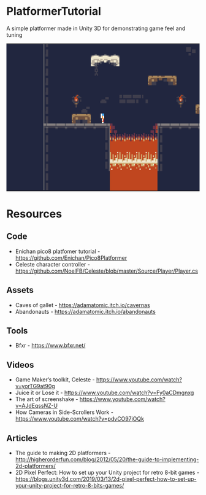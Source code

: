 # PlatformerTutorial
A simple platformer made in Unity 3D for demonstrating game feel and tuning

![screenshot](https://github.com/Impossible/PlatformerTutorial/blob/master/Screenshot/screenshot.png)

# Resources
## Code
* Enichan pico8 platfomer tutorial - https://github.com/Enichan/Pico8Platformer
* Celeste character controller - https://github.com/NoelFB/Celeste/blob/master/Source/Player/Player.cs

## Assets
* Caves of gallet - https://adamatomic.itch.io/cavernas
* Abandonauts - https://adamatomic.itch.io/abandonauts

## Tools
* Bfxr - https://www.bfxr.net/

## Videos
* Game Maker’s toolkit, Celeste - https://www.youtube.com/watch?v=yorTG9at90g
* Juice it or Lose it - https://www.youtube.com/watch?v=Fy0aCDmgnxg
* The art of screenshake - https://www.youtube.com/watch?v=AJdEqssNZ-U
* How Cameras in Side-Scrollers Work - https://www.youtube.com/watch?v=pdvCO97jOQk

## Articles
* The guide to making 2D platformers - http://higherorderfun.com/blog/2012/05/20/the-guide-to-implementing-2d-platformers/
* 2D Pixel Perfect: How to set up your Unity project for retro 8-bit games - https://blogs.unity3d.com/2019/03/13/2d-pixel-perfect-how-to-set-up-your-unity-project-for-retro-8-bits-games/
